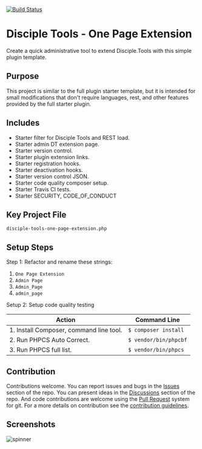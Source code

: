 [![Build Status](https://travis-ci.com/DiscipleTools/disciple-tools-one-page-extension.svg?branch=master)](https://travis-ci.com/DiscipleTools/disciple-tools-one-page-extension)

# Disciple Tools - One Page Extension

Create a quick administrative tool to extend Disciple.Tools with this simple plugin template.

## Purpose

This project is similar to the full plugin starter template, but it is intended for
small modifications that don't require languages, rest, and other features provided by
the full starter plugin.

## Includes

- Starter filter for Disciple Tools and REST load.
- Starter admin DT extension page.
- Starter version control.
- Starter plugin extension links.
- Starter registration hooks.
- Starter deactivation hooks.
- Starter version control JSON.
- Starter code quality composer setup.
- Starter Travis CI tests.
- Starter SECURITY, CODE_OF_CONDUCT


## Key Project File

```
disciple-tools-one-page-extension.php
```

## Setup Steps

Step 1: Refactor and rename these strings:

1. `One Page Extension`
1. `Admin Page`
1. `Admin_Page`
1. `admin_page`

Setup 2: Setup code quality testing

| Action | Command Line |
| --- | --- |
| 1. Install Composer, command line tool. | `$ composer install` |
| 2. Run PHPCS Auto Correct. | `$ vendor/bin/phpcbf` |
| 3. Run PHPCS full list. | `$ vendor/bin/phpcs` |

## Contribution

Contributions welcome. You can report issues and bugs in the
[Issues](https://github.com/DiscipleTools/disciple-tools-starter-plugin-template/issues) section of the repo. You can present ideas
in the [Discussions](https://github.com/DiscipleTools/disciple-tools-starter-plugin-template/discussions) section of the repo. And
code contributions are welcome using the [Pull Request](https://github.com/DiscipleTools/disciple-tools-starter-plugin-template/pulls)
system for git. For a more details on contribution see the
[contribution guidelines](https://github.com/DiscipleTools/disciple-tools-starter-plugin-template/blob/master/CONTRIBUTING.md).

## Screenshots

![spinner](https://raw.githubusercontent.com/DiscipleTools/disciple-tools-one-page-extension/screenshot.png)
